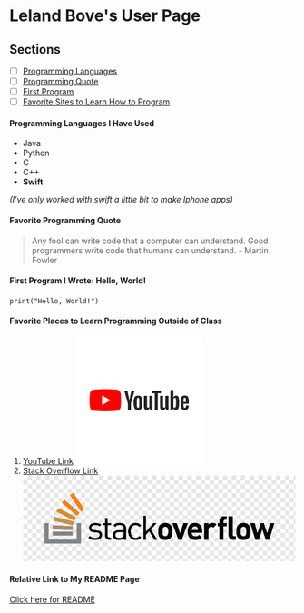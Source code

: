 # **Leland Bove's User Page**

## Sections 
- [ ] [Programming Languages](#programming-languages-i-have-used)
- [ ] [Programming Quote](#favorite-programming-quote)
- [ ] [First Program](#first-program-i-wrote-hello-world)
- [ ] [Favorite Sites to Learn How to Program](#favorite-places-to-learn-programming-outside-of-class)

#### Programming Languages I Have Used
- Java
- Python
- C
- C++
- **Swift**

*(I've only worked with swift a little bit to make Iphone apps)*

#### Favorite Programming Quote
> Any fool can write code that a computer can understand. Good programmers write code that humans can understand. - Martin Fowler

#### First Program I Wrote: Hello, World!
```
print("Hello, World!")
```

#### Favorite Places to Learn Programming Outside of Class
1. [YouTube Link](https://www.youtube.com) ![YouTube Image](images/YouTubeLogo.png)
2. [Stack Overflow Link](https://stackoverflow.com) ![Stack Overflow Image](images/Stack-Overflow-Logo.png) 


#### Relative Link to My README Page
[Click here for README](README.md)
  


